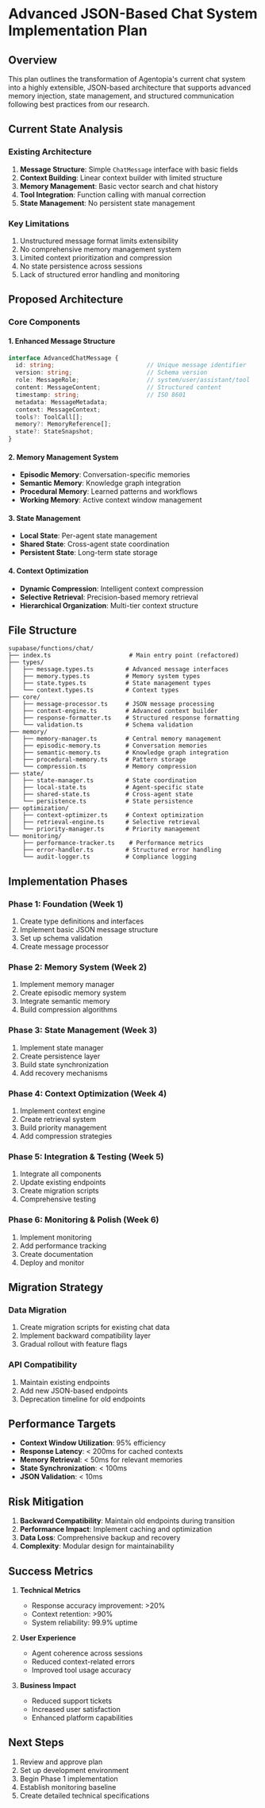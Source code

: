# Advanced JSON-Based Chat System Implementation Plan

## Overview

This plan outlines the transformation of Agentopia's current chat system into a highly extensible, JSON-based architecture that supports advanced memory injection, state management, and structured communication following best practices from our research.

## Current State Analysis

### Existing Architecture
1. **Message Structure**: Simple `ChatMessage` interface with basic fields
2. **Context Building**: Linear context builder with limited structure
3. **Memory Management**: Basic vector search and chat history
4. **Tool Integration**: Function calling with manual correction
5. **State Management**: No persistent state management

### Key Limitations
1. Unstructured message format limits extensibility
2. No comprehensive memory management system
3. Limited context prioritization and compression
4. No state persistence across sessions
5. Lack of structured error handling and monitoring

## Proposed Architecture

### Core Components

#### 1. Enhanced Message Structure
```typescript
interface AdvancedChatMessage {
  id: string;                          // Unique message identifier
  version: string;                     // Schema version
  role: MessageRole;                   // system/user/assistant/tool
  content: MessageContent;             // Structured content
  timestamp: string;                   // ISO 8601
  metadata: MessageMetadata;
  context: MessageContext;
  tools?: ToolCall[];
  memory?: MemoryReference[];
  state?: StateSnapshot;
}
```

#### 2. Memory Management System
- **Episodic Memory**: Conversation-specific memories
- **Semantic Memory**: Knowledge graph integration
- **Procedural Memory**: Learned patterns and workflows
- **Working Memory**: Active context window management

#### 3. State Management
- **Local State**: Per-agent state management
- **Shared State**: Cross-agent state coordination
- **Persistent State**: Long-term state storage

#### 4. Context Optimization
- **Dynamic Compression**: Intelligent context compression
- **Selective Retrieval**: Precision-based memory retrieval
- **Hierarchical Organization**: Multi-tier context structure

## File Structure

```
supabase/functions/chat/
├── index.ts                      # Main entry point (refactored)
├── types/
│   ├── message.types.ts         # Advanced message interfaces
│   ├── memory.types.ts          # Memory system types
│   ├── state.types.ts           # State management types
│   └── context.types.ts         # Context types
├── core/
│   ├── message-processor.ts     # JSON message processing
│   ├── context-engine.ts        # Advanced context builder
│   ├── response-formatter.ts    # Structured response formatting
│   └── validation.ts            # Schema validation
├── memory/
│   ├── memory-manager.ts        # Central memory management
│   ├── episodic-memory.ts       # Conversation memories
│   ├── semantic-memory.ts       # Knowledge graph integration
│   ├── procedural-memory.ts     # Pattern storage
│   └── compression.ts           # Memory compression
├── state/
│   ├── state-manager.ts         # State coordination
│   ├── local-state.ts           # Agent-specific state
│   ├── shared-state.ts          # Cross-agent state
│   └── persistence.ts           # State persistence
├── optimization/
│   ├── context-optimizer.ts     # Context optimization
│   ├── retrieval-engine.ts      # Selective retrieval
│   └── priority-manager.ts      # Priority management
└── monitoring/
    ├── performance-tracker.ts    # Performance metrics
    ├── error-handler.ts         # Structured error handling
    └── audit-logger.ts          # Compliance logging
```

## Implementation Phases

### Phase 1: Foundation (Week 1)
1. Create type definitions and interfaces
2. Implement basic JSON message structure
3. Set up schema validation
4. Create message processor

### Phase 2: Memory System (Week 2)
1. Implement memory manager
2. Create episodic memory system
3. Integrate semantic memory
4. Build compression algorithms

### Phase 3: State Management (Week 3)
1. Implement state manager
2. Create persistence layer
3. Build state synchronization
4. Add recovery mechanisms

### Phase 4: Context Optimization (Week 4)
1. Implement context engine
2. Create retrieval system
3. Build priority management
4. Add compression strategies

### Phase 5: Integration & Testing (Week 5)
1. Integrate all components
2. Update existing endpoints
3. Create migration scripts
4. Comprehensive testing

### Phase 6: Monitoring & Polish (Week 6)
1. Implement monitoring
2. Add performance tracking
3. Create documentation
4. Deploy and monitor

## Migration Strategy

### Data Migration
1. Create migration scripts for existing chat data
2. Implement backward compatibility layer
3. Gradual rollout with feature flags

### API Compatibility
1. Maintain existing endpoints
2. Add new JSON-based endpoints
3. Deprecation timeline for old endpoints

## Performance Targets

- **Context Window Utilization**: 95% efficiency
- **Response Latency**: < 200ms for cached contexts
- **Memory Retrieval**: < 50ms for relevant memories
- **State Synchronization**: < 100ms
- **JSON Validation**: < 10ms

## Risk Mitigation

1. **Backward Compatibility**: Maintain old endpoints during transition
2. **Performance Impact**: Implement caching and optimization
3. **Data Loss**: Comprehensive backup and recovery
4. **Complexity**: Modular design for maintainability

## Success Metrics

1. **Technical Metrics**
   - Response accuracy improvement: >20%
   - Context retention: >90%
   - System reliability: 99.9% uptime

2. **User Experience**
   - Agent coherence across sessions
   - Reduced context-related errors
   - Improved tool usage accuracy

3. **Business Impact**
   - Reduced support tickets
   - Increased user satisfaction
   - Enhanced platform capabilities

## Next Steps

1. Review and approve plan
2. Set up development environment
3. Begin Phase 1 implementation
4. Establish monitoring baseline
5. Create detailed technical specifications